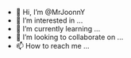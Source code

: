 - 👋 Hi, I’m @MrJoonnY
- 👀 I’m interested in ...
- 🌱 I’m currently learning ...
- 💞️ I’m looking to collaborate on ...
- 📫 How to reach me ...

<!---
MrJoonnY/MrJoonnY is a ✨ special ✨ repository because its `README.md` (this file) appears on your GitHub profile.
You can click the Preview link to take a look at your changes.
--->
